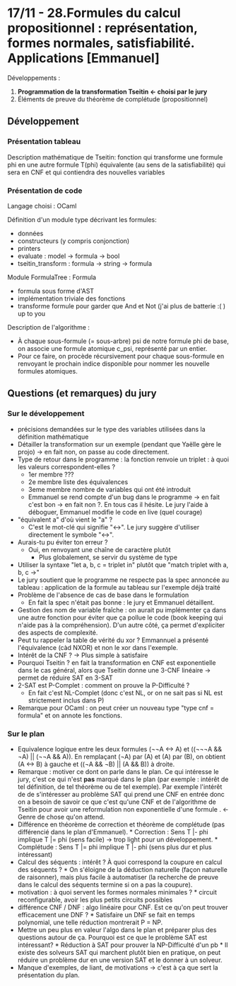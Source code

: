 # 17/11 - 28.Formules du calcul propositionnel : représentation, formes normales, satisfiabilité. Applications [Emmanuel]

Développements :

   1. **Programmation de la transformation Tseitin <- choisi par le jury**
   2. Éléments de preuve du théorème de complétude (propositionnel)

## Développement

### Présentation tableau

Description mathématique de Tseitin: fonction qui transforme une formule phi en une autre formule T(phi) équivalente (au sens de la satisfiabilité) qui sera en CNF et qui contiendra des nouvelles variables

### Présentation de code

Langage choisi : OCaml

Définition d'un module type décrivant les formules:

   * données
   * constructeurs (y compris conjonction)
   * printers
   * evaluate : model -> formula -> bool
   * tseitin\_transform : formula -> string -> formula

Module FormulaTree : Formula

   * formula sous forme d'AST
   * implémentation triviale des fonctions
   * transforme formule pour garder que And et Not
(j'ai plus de batterie :( ) up to you

Description de l'algorithme :

   * À chaque sous-formule (= sous-arbre) psi de notre formule phi de base, on associe une formule atomique c\_psi, représenté par un entier.
   * Pour ce faire, on procède récursivement pour chaque sous-formule en renvoyant le prochain indice disponible pour nommer les nouvelle formules atomiques.

## Questions (et remarques) du jury

### Sur le développement

   * précisions demandées sur le type des variables utilisées dans la définition mathématique
   * Détailler la transformation sur un exemple (pendant que Yaëlle gère le projo) -> en fait non, on passe au code directement.
   * Type de retour dans le programme : la fonction renvoie un triplet : à quoi les valeurs correspondent-elles ?
       * 1er membre ???
       * 2e membre liste des équivalences
       * 3eme membre nombre de variables qui ont été introduit
       * Emmanuel se rend compte d'un bug dans le programme -> en fait c'est bon -> en fait non ?. En tous cas il hésite. Le jury l'aide à déboguer, Emmanuel modifie le code en live (quel courage)
   * "équivalent a" d'où  vient le "a" ?
       * C'est le mot-clé qui signifie "<->". Le jury suggère d'utiliser directement le symbole "<->".
   * Aurais-tu pu éviter ton erreur ?
       * Oui, en renvoyant une chaîne de caractère plutôt
           * Plus globalement, se servir du système de type
   * Utiliser la syntaxe "let a, b, c = triplet in" plutôt que "match triplet with a, b, c ->"
   * Le jury soutient que le programme ne respecte pas la spec annoncée au tableau : application de la formule au tableau sur l'exemple déjà traité
   * Problème de l'absence de cas de base dans le formulation
       * En fait la spec n'était pas bonne : le jury et Emmanuel détaillent.
   * Gestion des nom de variable fraîche : on aurait pu implémenter ça dans une autre fonction pour éviter que ça pollue le code (book keeping qui n'aide pas à la compréhension). D'un autre côté, ça permet d'expliciter des aspects de complexité.
   * Peut tu rappeler la table de vérité du xor ? Emmannuel a présenté l'équivalence (càd NXOR) et non le xor dans l'exemple.
   * Intérêt de la CNF ? -> Plus simple à satisfaire
   * Pourquoi Tseitin ? en fait la transformation en CNF est exponentielle dans le cas général, alors que Tseitin donne une 3-CNF linéaire -> permet de réduire SAT en 3-SAT
   * 2-SAT est P-Complet : comment on prouve la P-Difficulté ?
       * En fait c'est NL-Complet (donc c'est NL, or on ne sait pas si NL est strictement inclus dans P)
   * Remarque pour OCaml : on peut créer un nouveau type "type cnf = formula" et on annote les fonctions.

### Sur le plan

   * Equivalence logique entre les deux formules (¬¬A <-> A) et ((¬¬¬A \&\& ¬A) || (¬¬A \&\& A)). En remplaçant (¬A) par (A) et (A) par (B), on obtient (A <-> B) à gauche et ((¬A \&\& ¬B) || (A \&\& B)) à droite.
   * Remarque : motiver ce dont on parle dans le plan. Ce qui intéresse le jury, c'est ce qui n'est **pas** marqué dans le plan (par exemple : intérêt de tel définition, de tel théorème ou de tel exemple). Par exemple l'intérêt de de s'intéresser au problème SAT qui prend une CNF en entrée donc on a besoin de savoir ce que c'est qu'une CNF et de l'algorithme de Tseitin pour avoir une reformulation non exponentielle d'une formule . <- Genre de chose qu'on attend.
   * Différence en théorème de correction et théorème de complétude (pas différencié dans le plan d'Emmanuel).
           * Correction : Sens T |- phi implique T |= phi (sens facile) -> trop light pour un développement.
           * Complétude : Sens T |= phi implique T |- phi (sens plus dur et plus intéressant)
   * Calcul des séquents : intérêt ? À quoi correspond la coupure en calcul des séquents ?
           * On s'éloigne de la déduction naturelle (façon naturelle de raisonner), mais plus facile à automatiser (la recherche de preuve dans le calcul des séquents termine si on a pas la coupure).
   * motivation : à quoi servent les formes normales minimales ?
           * circuit reconfigurable, avoir les plus petits circuits possibles
   * différence CNF / DNF : algo linéaire pour CNF. Est ce qu'on peut trouver efficacement une DNF ?
           * Satisfaire un DNF se fait en temps polynomial, une telle réduction montrerait P = NP.
   * Mettre un peu plus en valeur l'algo dans le plan et préparer plus des questions autour de ça. Pourquoi est ce que le problème SAT est intéressant?
           * Réduction à SAT pour prouver la NP-Difficulté d'un pb
           * Il existe des solveurs SAT qui marchent plutôt bien en pratique, on peut réduire un problème dur en une version SAT et le donner à un solveur.
   * Manque d'exemples, de liant, de motivations -> c'est à ça que sert la présentation du plan.
